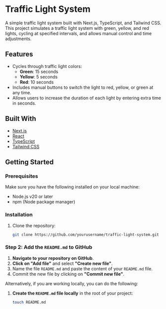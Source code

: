 # Traffic Light System

A simple traffic light system built with Next.js, TypeScript, and Tailwind CSS. This project simulates a traffic light system with green, yellow, and red lights, cycling at specified intervals, and allows manual control and time adjustments.

## Features

- Cycles through traffic light colors:
  - **Green**: 15 seconds
  - **Yellow**: 5 seconds
  - **Red**: 10 seconds
- Includes manual buttons to switch the light to red, yellow, or green at any time.
- Allows users to increase the duration of each light by entering extra time in seconds.
  
## Built With

- [Next.js](https://nextjs.org/)
- [React](https://reactjs.org/)
- [TypeScript](https://www.typescriptlang.org/)
- [Tailwind CSS](https://tailwindcss.com/)

## Getting Started

### Prerequisites

Make sure you have the following installed on your local machine:

- Node.js v20 or later
- npm (Node package manager)

### Installation

1. Clone the repository:

   ```bash
   git clone https://github.com/yourusername/traffic-light-system.git


### Step 2: Add the `README.md` to GitHub

1. **Navigate to your repository on GitHub**.
2. **Click on "Add file"** and select **"Create new file"**.
3. Name the file `README.md` and paste the content of your `README.md` file.
4. Commit the new file by clicking on **"Commit new file"**.

Alternatively, if you are working locally, you can do the following:

1. **Create the `README.md` file locally** in the root of your project:

   ```bash
   touch README.md
